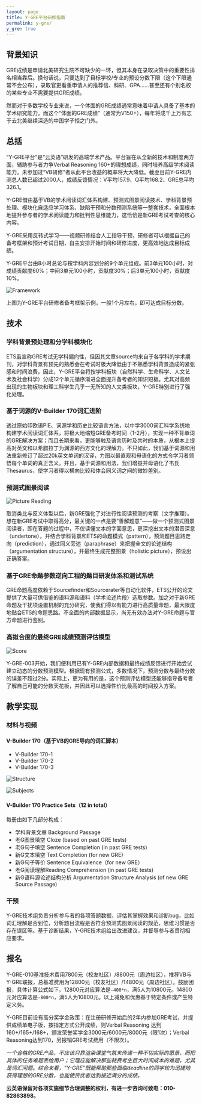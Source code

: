```yaml
---
layout: page
title: Y-GRE平台研修指南
permalink: y-gre/
y_gre: true
---
```


## 背景知识

GRE成绩是申请北美研究生院不可缺少的一环，但其本身在录取决策中的重要性排名相当靠后。换句话说，只要达到了目标学校/专业的预设分数下限（这个下限通常不会公布），录取官更看重申请人的推荐信、科研、GPA……甚至还有个别名校的某些专业不需要提供GRE成绩。

然而对于多数学校专业来说，一个体面的GRE成绩通常意味着申请人具备了基本的学术研究能力。而这个“体面的GRE成绩”（通常为V150+），每年将成千上万有志于去北美继续深造的中国学子拒之门外。

## 总括

“Y-GRE平台”是“云英语”研发的高端学术产品。平台旨在从全新的技术和制度两方面，辅助参与者力争Verbal Reasoning 160+的理想成绩，同时培养高级学术阅读能力。未参加过“VB研修”者从此平台收益的概率将大大降低。截至目前Y-GRE内测总人数已超过2000人，成绩反馈情况：V平均157.9、Q平均168.2、GRE总平均326.1。

Y-GRE借由基于VB的学术阅读词汇体系构建、预测式图景阅读技术、学科背景预处理、模块化自适应学习体系、缺陷干预和分数预测系统等一整套技术，全面根本地提升参与者的学术阅读能力和批判性思维能力，这恰恰是新GRE考试考查的核心内容。

Y-GRE采用反转式学习——视频研修结合人工指导干预，研修者可以根据自己的备考框架和预计考试日期，自主安排开始时间和研修进度，更高效地达成目标成绩。

Y-GRE平台由8小时总论与按学科内容划分的9个单元组成。前3单元100小时，对成绩贡献度60%；中间3单元100小时，贡献度30%；后3单元100小时，贡献度10%。

![Framework](/images/y-gre/framework.jpg)

上图为Y-GRE平台研修者备考框架示例，一般1个月左右，即可达成目标分数。

## 技术

### 学科背景预处理和分学科模块化

ETS虽宣称GRE考试无学科偏向性，但因其文章source均来自于各学科的学术期刊，对学科背景有预先的熟悉会在考试时极大降低由于不熟悉学科背景造成的紧张感和时间浪费。因此，Y-GRE平台将按学科板块（自然科学、生命科学、人文艺术及社会科学）分成12个单元循序渐进全面提升备考者的知识短板。尤其对高频出现的生物板块和理工科学生几乎一无所知的人文类板块，Y-GRE特别进行了强化处理。

### 基于词源的V-Builder 170词汇进阶

透过原始印欧语PIE、词源学和历史比较语言方法，以中学3000词汇科学系统地构建学术阅读词汇体系，将极大地缩短GRE备考时间（1-2月），实现一种不背单词的GRE解决方案；而且长期来看，更能够触及语言历时及共时的本质，从根本上提高对英文和以希腊拉丁为渊源的西方文化的理解力。不只如此，我们基于词源和用法重新修订了超过20k英文单词的汉译，力图以最直观和母语化的方式令学习者领悟每个单词的真正含义。并且，基于词源和用法，我们增益并母语化了韦氏Thesaurus，使学习者得以横向比较和体会同义词之间的微妙差别。

### 预测式图景阅读

![Picture Reading](/images/y-gre/picture-reading.jpg)

取消类比与反义体型以后，新GRE强化了对进行性阅读预测的考察（文字推理）。想在新GRE考试中取得高分，最关键的一点是要“善解题意”——做一个预测式图景阅读者，即在答题的过程中，不仅读懂文本的字面意思，更深挖出文本的潜音深意（undertone），并结合学科背景和ETS的命题模式（pattern），预测题目思路走向（prediction），通过同义旁述（paraphrase）来把握全文的论述结构（argumentation structure），并最终生成完整图景（holistic picture），预设出正确答案。

### 基于GRE命题参数逆向工程的题目研发体系和测试系统

GRE命题高度依赖于Sourcefinder和Sourcerater等自动化软件，ETS公开的论文提供了大量可供借鉴的语料源和语料（学术论述片段）选取参数。加之对于新GRE命题及干扰项设置机制的充分研究，使我们得以有能力进行高质量命题，最大限度地贴合ETS的命题思路。不全面的内部数据显示，尚无有效办法对Y-GRE命题与官方命题进行鉴别。

### 高拟合度的最终GRE成绩预测评估模型

![Score](/images/y-gre/score.png)

Y-GRE-003开始，我们便利用已有Y-GRE内部数据和最终成绩反馈进行开始尝试建立动态的分数预测模型。根据现有预测公式，多数情况下，预测分数与最终分数的误差不超过2分。实际上，更为有用的是，这个预测评估模型还能够指导备考者了解自己可能的分数天花板，并因此可以选择性价比最高的时间投入方案。

## 教学实现

### 材料与视频

#### V-Builder 170（基于VB的GRE导向的词汇脚本）

- V-Builder 170-1
- V-Builder 170-2
- V-Builder 170-3

![Structure](/images/y-gre/structure.jpg)

![Subjects](/images/y-gre/subjects.jpg)

#### V-Builder 170 Practice Sets（12 in total）

每册由如下几部分构成：

- 学科背景文章 Background Passage
- 老G图景填空 Cloze (based on past GRE tests)
- 老G句子填空 Sentence Completion (in past GRE tests)
- 新G文本填空 Text Completion (for new GRE)
- 新G句子等价 Sentence Equivalence（for new GRE）
- 老G阅读理解Reading Comprehension (in past GRE tests)
- 新G语料源论述结构分析 Argumentation Structure Analysis (of new GRE Source Passage)

### 干预

Y-GRE技术组负责分析参与者的各项答题数据，评估其掌握效果和诊断bug，比如词汇理解是否到位，分析题目流程是否符合预测式图景阅读的规范，思维习惯是否存在误区等。基于诊断结果，Y-GRE技术组给出改进建议，并督导参与者贯彻相应要求。

## 报名

Y-GRE-010基准技术费用7800元（校友社区）/8800元（周边社区），推荐VB与Y-GRE联报，总基准费用为12800元（校友社区）/14800元（周边社区）。鼓励团报，具体计算公式如下。12800元对应算法是`-400*n`，满5人为10800元。14800元对应算法是`-800*n`，满5人为10800元。以上减免和优惠基于特定条件或产生特定义务。

Y-GRE目前设有高分奖学金政策：在注册研修开始后的2年内参加GRE考试，并提供成绩单电子版，按指定方式公开成绩，则Verbal Reasoning 达到160+/165+/168+，颁发荣誉奖学金3000元/6000元/8000元（限1次）；Verbal Reasoning达到170，另报销GRE考试费用（不限次）。

*一个合格的GRE产品，不应该只靠渲染课堂气氛来传递一种不切实际的愿景，而把具体的任务难题丢给用户；它理应能解决那些耗费考生巨大时间成本的难题，尤其是词汇问题。综合来看，“Y-GRE”既能帮助那些面临deadline的同学较为迅捷地获得理想的GRE分数，也能使资优者达到接近满分的成绩。*

**云英语保留对各项实施细节合理调整的权利，有进一步咨询可致电：010-82863898。**
